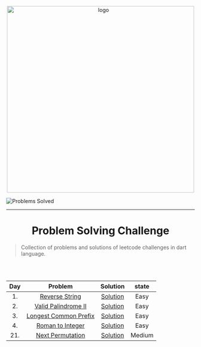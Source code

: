 <p align="center">
<a href="https://leetcode.com/MZzzNn/">
<img src="https://assets.leetcode.com/static_assets/public/webpack_bundles/images/logo-dark.e99485d9b.svg" width="500" alt="logo"></a>
</p>

<p align="center">

[//]: # (<img src="https://badges.frapsoft.com/os/v2/open-source.svg?v=103" alt="Open Source Love">)
<img src="https://img.shields.io/badge/Problems%20Solved-4-sucess.svg" alt="Problems Solved">
<img src="https://img.shields.io/badge/Language-Dart-blue.svg" alt="">

</p>

---
<h1 align="center">Problem Solving Challenge</h1> 

> Collection of problems and solutions of leetcode challenges in dart language.


<br/><br/>                                                     


| Day |                                    Problem                                     |                                        Solution                                         | state  |
|:---:|:------------------------------------------------------------------------------:|:---------------------------------------------------------------------------------------:|:------:|
| 1.  |        [Reverse String ](https://leetcode.com/problems/reverse-string/)        | [Solution](https://github.com/mazen-mo7amed/30-Day-Challenge/blob/main/lib/day_1.dart)  |  Easy  |
| 2.  |   [Valid Palindrome II ](https://leetcode.com/problems/valid-palindrome-ii/)   | [Solution](https://github.com/mazen-mo7amed/30-Day-Challenge/blob/main/lib/day_2.dart)  |  Easy  |
| 3.  | [Longest Common Prefix ](https://leetcode.com/problems/longest-common-prefix/) | [Solution](https://github.com/mazen-mo7amed/30-Day-Challenge/blob/main/lib/day_3.dart)  |  Easy  |
| 4.  |      [Roman to Integer ](https://leetcode.com/problems/roman-to-integer/)      | [Solution](https://github.com/mazen-mo7amed/30-Day-Challenge/blob/main/lib/day_4.dart)  |  Easy  |
| 21. |      [Next Permutation ](https://leetcode.com/problems/next-permutation/)      | [Solution](https://github.com/mazen-mo7amed/30-Day-Challenge/blob/main/lib/day_21.dart) | Medium |
